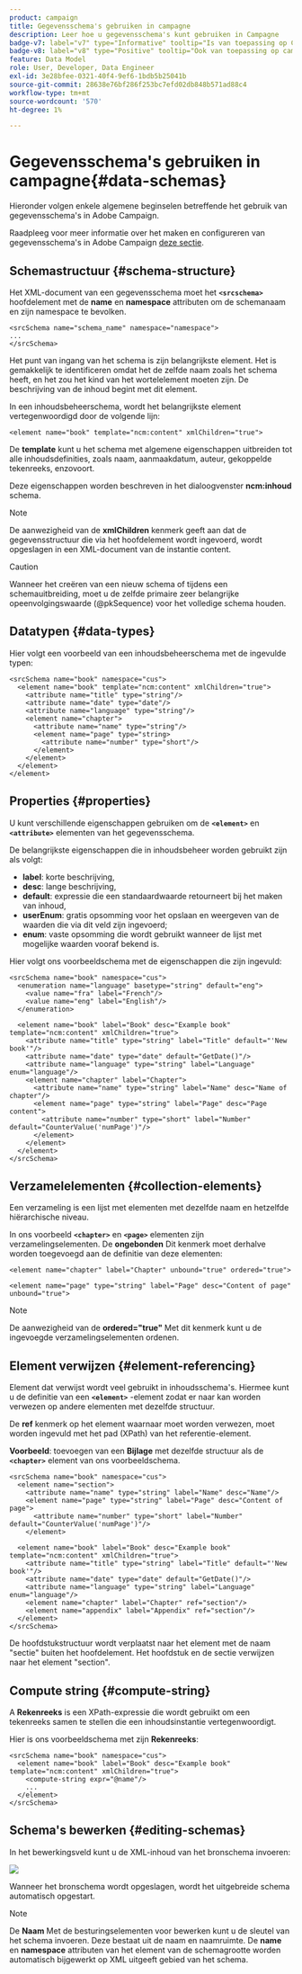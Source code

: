 ```yaml
---
product: campaign
title: Gegevensschema's gebruiken in campagne
description: Leer hoe u gegevensschema's kunt gebruiken in Campagne
badge-v7: label="v7" type="Informative" tooltip="Is van toepassing op Campaign Classic v7"
badge-v8: label="v8" type="Positive" tooltip="Ook van toepassing op campagne v8"
feature: Data Model
role: User, Developer, Data Engineer
exl-id: 3e28bfee-0321-40f4-9ef6-1bdb5b25041b
source-git-commit: 28638e76bf286f253bc7efd02db848b571ad88c4
workflow-type: tm+mt
source-wordcount: '570'
ht-degree: 1%

---
```


# Gegevensschema&#39;s gebruiken in campagne{#data-schemas}

Hieronder volgen enkele algemene beginselen betreffende het gebruik van gegevensschema&#39;s in Adobe Campaign.

Raadpleeg voor meer informatie over het maken en configureren van gegevensschema&#39;s in Adobe Campaign [deze sectie](../../configuration/using/about-schema-edition.md).

## Schemastructuur {#schema-structure}

Het XML-document van een gegevensschema moet het **`<srcschema>`** hoofdelement met de **name** en **namespace** attributen om de schemanaam en zijn namespace te bevolken.

```
<srcSchema name="schema_name" namespace="namespace">
...
</srcSchema>
```

Het punt van ingang van het schema is zijn belangrijkste element. Het is gemakkelijk te identificeren omdat het de zelfde naam zoals het schema heeft, en het zou het kind van het wortelelement moeten zijn. De beschrijving van de inhoud begint met dit element.

In een inhoudsbeheerschema, wordt het belangrijkste element vertegenwoordigd door de volgende lijn:

```
<element name="book" template="ncm:content" xmlChildren="true">
```

De **template** kunt u het schema met algemene eigenschappen uitbreiden tot alle inhoudsdefinities, zoals naam, aanmaakdatum, auteur, gekoppelde tekenreeks, enzovoort.

Deze eigenschappen worden beschreven in het dialoogvenster **ncm:inhoud** schema.

>[!NOTE]
>
>De aanwezigheid van de **xmlChildren** kenmerk geeft aan dat de gegevensstructuur die via het hoofdelement wordt ingevoerd, wordt opgeslagen in een XML-document van de instantie content.

>[!CAUTION]
>
>Wanneer het creëren van een nieuw schema of tijdens een schemauitbreiding, moet u de zelfde primaire zeer belangrijke opeenvolgingswaarde (@pkSequence) voor het volledige schema houden.

## Datatypen {#data-types}

Hier volgt een voorbeeld van een inhoudsbeheerschema met de ingevulde typen:

```
<srcSchema name="book" namespace="cus">
  <element name="book" template="ncm:content" xmlChildren="true">
    <attribute name="title" type="string"/>
    <attribute name="date" type="date"/>
    <attribute name="language" type="string"/>
    <element name="chapter">
      <attribute name="name" type="string"/>
      <element name="page" type="string>
        <attribute name="number" type="short"/>
      </element>
    </element>
  </element>
</element>
```

## Properties {#properties}

U kunt verschillende eigenschappen gebruiken om de **`<element>`** en **`<attribute>`** elementen van het gegevensschema.

De belangrijkste eigenschappen die in inhoudsbeheer worden gebruikt zijn als volgt:

* **label**: korte beschrijving,
* **desc**: lange beschrijving,
* **default**: expressie die een standaardwaarde retourneert bij het maken van inhoud,
* **userEnum**: gratis opsomming voor het opslaan en weergeven van de waarden die via dit veld zijn ingevoerd;
* **enum**: vaste opsomming die wordt gebruikt wanneer de lijst met mogelijke waarden vooraf bekend is.

Hier volgt ons voorbeeldschema met de eigenschappen die zijn ingevuld:

```
<srcSchema name="book" namespace="cus">
  <enumeration name="language" basetype="string" default="eng">    
    <value name="fra" label="French"/>    
    <value name="eng" label="English"/>   
  </enumeration>

  <element name="book" label="Book" desc="Example book" template="ncm:content" xmlChildren="true">
    <attribute name="title" type="string" label="Title" default="'New book'"/>
    <attribute name="date" type="date" default="GetDate()"/>
    <attribute name="language" type="string" label="Language" enum="language"/>
    <element name="chapter" label="Chapter">
      <attribute name="name" type="string" label="Name" desc="Name of chapter"/>
      <element name="page" type="string" label="Page" desc="Page content">
        <attribute name="number" type="short" label="Number" default="CounterValue('numPage')"/>
      </element>
    </element>
  </element>
</srcSchema>
```

## Verzamelelementen {#collection-elements}

Een verzameling is een lijst met elementen met dezelfde naam en hetzelfde hiërarchische niveau.

In ons voorbeeld **`<chapter>`** en **`<page>`** elementen zijn verzamelingselementen. De **ongebonden** Dit kenmerk moet derhalve worden toegevoegd aan de definitie van deze elementen:

```
<element name="chapter" label="Chapter" unbound="true" ordered="true">
```

```
<element name="page" type="string" label="Page" desc="Content of page" unbound="true">
```

>[!NOTE]
>
>De aanwezigheid van de **ordered=&quot;true&quot;** Met dit kenmerk kunt u de ingevoegde verzamelingselementen ordenen.

## Element verwijzen {#element-referencing}

Element dat verwijst wordt veel gebruikt in inhoudsschema&#39;s. Hiermee kunt u de definitie van een **`<element>`** -element zodat er naar kan worden verwezen op andere elementen met dezelfde structuur.

De **ref** kenmerk op het element waarnaar moet worden verwezen, moet worden ingevuld met het pad (XPath) van het referentie-element.

**Voorbeeld**: toevoegen van een **Bijlage** met dezelfde structuur als de **`<chapter>`** element van ons voorbeeldschema.

```
<srcSchema name="book" namespace="cus">
  <element name="section">
    <attribute name="name" type="string" label="Name" desc="Name"/>
    <element name="page" type="string" label="Page" desc="Content of page">
      <attribute name="number" type="short" label="Number" default="CounterValue('numPage')"/>
    </element>

  <element name="book" label="Book" desc="Example book" template="ncm:content" xmlChildren="true">
    <attribute name="title" type="string" label="Title" default="'New book'"/>
    <attribute name="date" type="date" default="GetDate()"/>
    <attribute name="language" type="string" label="Language" enum="language"/>
    <element name="chapter" label="Chapter" ref="section"/>
    <element name="appendix" label="Appendix" ref="section"/>
  </element>
</srcSchema>
```

De hoofdstukstructuur wordt verplaatst naar het element met de naam &quot;sectie&quot; buiten het hoofdelement. Het hoofdstuk en de sectie verwijzen naar het element &quot;section&quot;.

## Compute string {#compute-string}

A **Rekenreeks** is een XPath-expressie die wordt gebruikt om een tekenreeks samen te stellen die een inhoudsinstantie vertegenwoordigt.

Hier is ons voorbeeldschema met zijn **Rekenreeks**:

```
<srcSchema name="book" namespace="cus">
  <element name="book" label="Book" desc="Example book" template="ncm:content" xmlChildren="true">
    <compute-string expr="@name"/>
    ...
  </element>
</srcSchema>
```

## Schema&#39;s bewerken {#editing-schemas}

In het bewerkingsveld kunt u de XML-inhoud van het bronschema invoeren:

![](assets/d_ncs_integration_schema_edition.png)

Wanneer het bronschema wordt opgeslagen, wordt het uitgebreide schema automatisch opgestart.

>[!NOTE]
>
>De **Naam** Met de besturingselementen voor bewerken kunt u de sleutel van het schema invoeren. Deze bestaat uit de naam en naamruimte. De **name** en **namespace** attributen van het element van de schemagrootte worden automatisch bijgewerkt op XML uitgeeft gebied van het schema.
